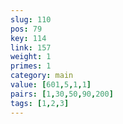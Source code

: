 ```yaml
---
slug: 110
pos: 79
key: 114
link: 157
weight: 1
primes: 1
category: main
value: [601,5,1,1]
pairs: [1,30,50,90,200]
tags: [1,2,3]
---
```

